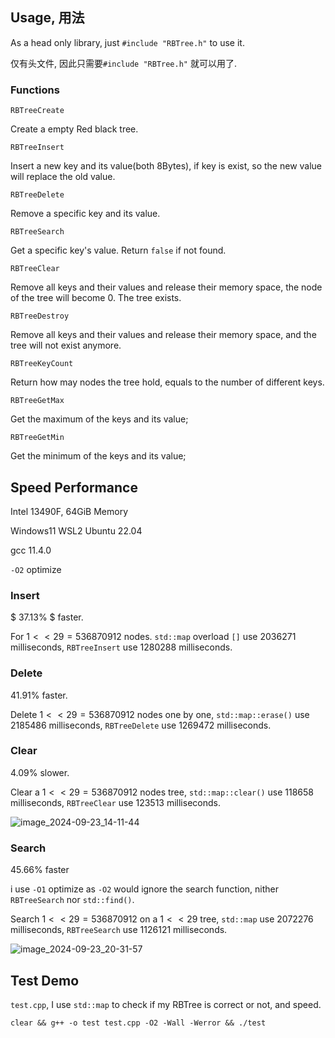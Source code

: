 ## Usage, 用法
As a head only library, just `#include "RBTree.h"` to use it.

仅有头文件, 因此只需要`#include "RBTree.h"` 就可以用了.

### Functions 
`RBTreeCreate`

Create a empty Red black tree.

`RBTreeInsert`

Insert a new key and its value(both 8Bytes), if key is exist, so the new value will replace the old value.

`RBTreeDelete`

Remove a specific key and its value.

`RBTreeSearch`

Get a specific key's value. Return `false` if not found.

`RBTreeClear`

Remove all keys and their values and release their memory space, the node of the tree will become 0. The tree exists.

`RBTreeDestroy`

Remove all keys and their values and release their memory space, and the tree will not exist anymore.

`RBTreeKeyCount`

Return how may nodes the tree hold, equals to the number of different keys.

`RBTreeGetMax`

Get the maximum of the keys and its value;

`RBTreeGetMin`

Get the minimum of the keys and its value;

## Speed Performance

Intel 13490F, 64GiB Memory

Windows11 WSL2 Ubuntu 22.04

gcc 11.4.0

`-O2` optimize

### Insert 
$ 37.13\% $  faster.

For $1<<29=536870912$ nodes. `std::map` overload `[]` use $2036271$ milliseconds, `RBTreeInsert` use $1280288$  milliseconds. 

### Delete
$41.91\%$ faster. 

Delete $1<<29=536870912$ nodes one by one, `std::map::erase()` use $2185486$ milliseconds, `RBTreeDelete` use $1269472$ milliseconds. 


### Clear
$4.09\%$ slower.

Clear a $1<<29=536870912$ nodes tree, `std::map::clear()` use $118658$ milliseconds, `RBTreeClear` use $123513$ milliseconds. 

![image_2024-09-23_14-11-44](https://github.com/user-attachments/assets/bd6a02e3-3697-4c6a-ad85-4852400a9066)

### Search
$45.66\%$ faster

i use `-O1` optimize as `-O2` would ignore the search function, nither `RBTreeSearch` nor `std::find()`. 

Search $1<<29=536870912$  on a $1<<29$ tree, `std::map` use $2072276$ milliseconds, `RBTreeSearch` use $1126121$ milliseconds.

![image_2024-09-23_20-31-57](https://github.com/user-attachments/assets/b4da3292-09f8-42e7-bf3c-c5ac7e23172a)

## Test Demo
`test.cpp`, I use `std::map` to check if my RBTree is correct or not, and speed.
```
clear && g++ -o test test.cpp -O2 -Wall -Werror && ./test
```

